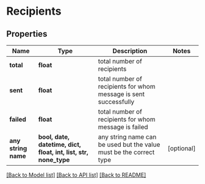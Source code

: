 # Recipients


## Properties
Name | Type | Description | Notes
------------ | ------------- | ------------- | -------------
**total** | **float** | total number of recipients | 
**sent** | **float** | total number of recipients for whom message is sent successfully | 
**failed** | **float** | total number of recipients for whom message is failed | 
**any string name** | **bool, date, datetime, dict, float, int, list, str, none_type** | any string name can be used but the value must be the correct type | [optional]

[[Back to Model list]](../README.md#documentation-for-models) [[Back to API list]](../README.md#documentation-for-api-endpoints) [[Back to README]](../README.md)


